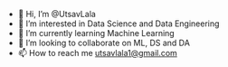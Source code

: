- 👋 Hi, I’m @UtsavLala
- 👀 I’m interested in Data Science and Data Engineering
- 🌱 I’m currently learning Machine Learning
- 💞️ I’m looking to collaborate on ML, DS and DA
- 📫 How to reach me utsavlala1@gmail.com

<!---
UtsavLala/UtsavLala is a ✨ special ✨ repository because its `README.md` (this file) appears on your GitHub profile.
You can click the Preview link to take a look at your changes.
--->
